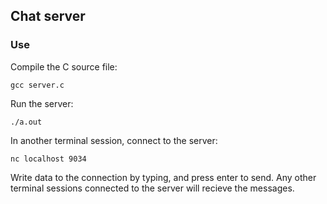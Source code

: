 ## Chat server

### Use
Compile the C source file:
```
gcc server.c
```

Run the server:
```
./a.out
```

In another terminal session, connect to the server:
```
nc localhost 9034
```

Write data to the connection by typing, and press enter to send.  Any other terminal sessions connected to the server will recieve the messages.

